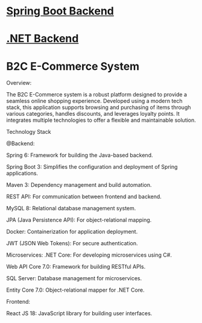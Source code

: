 # [Spring Boot Backend](https://github.com/tejasghude1410/E-Mart-SpringBoot.git)<br>
# [.NET Backend](https://github.com/tejasghude1410/E-Mart_.NET.git)

# B2C E-Commerce System

Overview:

The B2C E-Commerce system is a robust platform designed to provide a seamless online shopping experience. Developed using a modern tech stack, this application supports browsing and purchasing of items through various categories, handles discounts, and leverages loyalty points. It integrates multiple technologies to offer a flexible and maintainable solution.

Technology Stack

 @Backend:

Spring 6: Framework for building the Java-based backend.

Spring Boot 3: Simplifies the configuration and deployment of Spring applications.

Maven 3: Dependency management and build automation.

REST API: For communication between frontend and backend.

MySQL 8: Relational database management system.

JPA (Java Persistence API): For object-relational mapping.

Docker: Containerization for application deployment.

JWT (JSON Web Tokens): For secure authentication.

Microservices: .NET Core: For developing microservices using C#.

Web API Core 7.0: Framework for building RESTful APIs.

SQL Server: Database management for microservices.

Entity Core 7.0: Object-relational mapper for .NET Core.

Frontend:

React JS 18: JavaScript library for building user interfaces.
